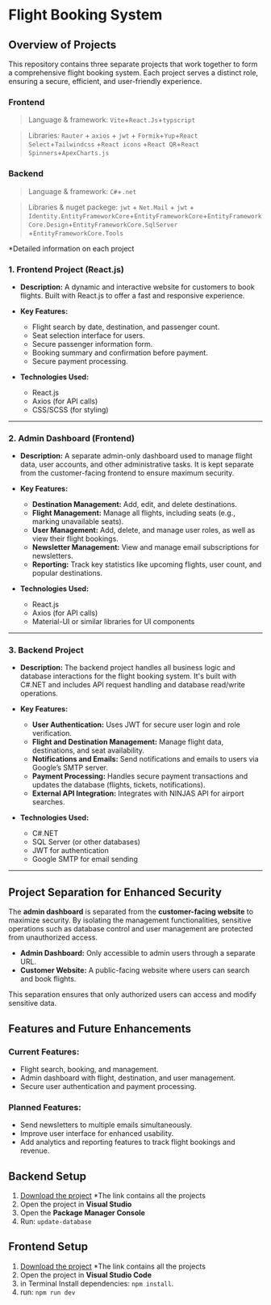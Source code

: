 
# Flight Booking System

## Overview of Projects

This repository contains three separate projects that work together to form a comprehensive flight booking system. Each project serves a distinct role, ensuring a secure, efficient, and user-friendly experience.

### Frontend
> Language & framework: `Vite`+`React.Js`+`typscript`

> Libraries: `Rauter` + `axios` + `jwt` + `Formik`+`Yup`+`React Select`+`Tailwindcss` +`React icons` +`React QR`+`React Spinners`+`ApexCharts.js`

### Backend
> Language & framework: `C#`+`.net`

> Libraries & nuget packege: `jwt` + `Net.Mail` + `jwt` + `Identity.EntityFrameworkCore`+`EntityFrameworkCore`+`EntityFrameworkCore.Design`+`EntityFrameworkCore.SqlServer` +`EntityFrameworkCore.Tools` 

*Detailed information on each project

### 1. Frontend Project (React.js)

- **Description:**
  A dynamic and interactive website for customers to book flights. Built with React.js to offer a fast and responsive experience.

- **Key Features:**
  - Flight search by date, destination, and passenger count.
  - Seat selection interface for users.
  - Secure passenger information form.
  - Booking summary and confirmation before payment.
  - Secure payment processing.

- **Technologies Used:**
  - React.js
  - Axios (for API calls)
  - CSS/SCSS (for styling)

---

### 2. Admin Dashboard (Frontend)

- **Description:**
  A separate admin-only dashboard used to manage flight data, user accounts, and other administrative tasks. It is kept separate from the customer-facing frontend to ensure maximum security.

- **Key Features:**
  - **Destination Management:** Add, edit, and delete destinations.
  - **Flight Management:** Manage all flights, including seats (e.g., marking unavailable seats).
  - **User Management:** Add, delete, and manage user roles, as well as view their flight bookings.
  - **Newsletter Management:** View and manage email subscriptions for newsletters.
  - **Reporting:** Track key statistics like upcoming flights, user count, and popular destinations.

- **Technologies Used:**
  - React.js
  - Axios (for API calls)
  - Material-UI or similar libraries for UI components

---

### 3. Backend Project

- **Description:**
  The backend project handles all business logic and database interactions for the flight booking system. It's built with C#.NET and includes API request handling and database read/write operations.

- **Key Features:**
  - **User Authentication:** Uses JWT for secure user login and role verification.
  - **Flight and Destination Management:** Manage flight data, destinations, and seat availability.
  - **Notifications and Emails:** Send notifications and emails to users via Google’s SMTP server.
  - **Payment Processing:** Handles secure payment transactions and updates the database (flights, tickets, notifications).
  - **External API Integration:** Integrates with NINJAS API for airport searches.

- **Technologies Used:**
  - C#.NET
  - SQL Server (or other databases)
  - JWT for authentication
  - Google SMTP for email sending

---

## Project Separation for Enhanced Security

The **admin dashboard** is separated from the **customer-facing website** to maximize security. By isolating the management functionalities, sensitive operations such as database control and user management are protected from unauthorized access.

- **Admin Dashboard:** Only accessible to admin users through a separate URL.
- **Customer Website:** A public-facing website where users can search and book flights.

This separation ensures that only authorized users can access and modify sensitive data.


## Features and Future Enhancements

### Current Features:
- Flight search, booking, and management.
- Admin dashboard with flight, destination, and user management.
- Secure user authentication and payment processing.

### Planned Features:
- Send newsletters to multiple emails simultaneously.
- Improve user interface for enhanced usability.
- Add analytics and reporting features to track flight bookings and revenue.

## Backend Setup

1. [Download the project](https://drive.google.com/drive/folders/1IDhAAc-w23THK68_y1oipaqZgMfUTq6n?usp=sharing) *The link contains all the projects
2. Open the project in **Visual Studio**
3. Open the **Package Manager Console**
4. Run: `update-database`


## Frontend Setup
1. [Download the project](https://drive.google.com/drive/folders/1IDhAAc-w23THK68_y1oipaqZgMfUTq6n?usp=sharing) *The link contains all the projects
2. Open the project in **Visual Studio Code**
3. in Terminal Install dependencies: `npm install`.
4. run: `npm run dev`



